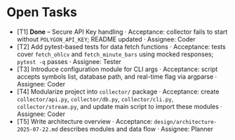 # Open Tasks

- [T1] **Done** – Secure API Key handling · Acceptance: collector fails to start without `POLYGON_API_KEY`; README updated · Assignee: Coder
- [T2] Add pytest-based tests for data fetch functions · Acceptance: tests cover `fetch_ohlcv` and `fetch_minute_bars` using mocked responses; `pytest -q` passes · Assignee: Tester
- [T3] Introduce configuration module for CLI args · Acceptance: script accepts symbols list, database path, and real-time flag via argparse · Assignee: Coder
- [T4] Modularize project into `collector/` package · Acceptance: create `collector/api.py`, `collector/db.py`, `collector/cli.py`, `collector/stream.py`, and update main script to import these modules · Assignee: Coder
- [T5] Write architecture overview · Acceptance: `design/architecture-2025-07-22.md` describes modules and data flow · Assignee: Planner
